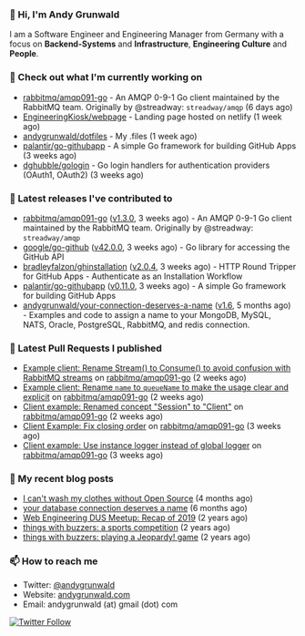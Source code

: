 ### 👋 Hi, I'm Andy Grunwald

I am a Software Engineer and Engineering Manager from Germany with a focus on **Backend-Systems** and **Infrastructure**, **Engineering Culture** and **People**.

### 👷 Check out what I'm currently working on


- [rabbitmq/amqp091-go](https://github.com/rabbitmq/amqp091-go) - An AMQP 0-9-1 Go client maintained by the RabbitMQ team. Originally by @streadway: `streadway/amqp` (6 days ago)
- [EngineeringKiosk/webpage](https://github.com/EngineeringKiosk/webpage) - Landing page hosted on netlify (1 week ago)
- [andygrunwald/dotfiles](https://github.com/andygrunwald/dotfiles) - My .files (1 week ago)
- [palantir/go-githubapp](https://github.com/palantir/go-githubapp) - A simple Go framework for building GitHub Apps (3 weeks ago)
- [dghubble/gologin](https://github.com/dghubble/gologin) - Go login handlers for authentication providers (OAuth1, OAuth2) (3 weeks ago)

### 🔭 Latest releases I've contributed to


- [rabbitmq/amqp091-go](https://github.com/rabbitmq/amqp091-go) ([v1.3.0](https://github.com/rabbitmq/amqp091-go/releases/tag/v1.3.0), 3 weeks ago) - An AMQP 0-9-1 Go client maintained by the RabbitMQ team. Originally by @streadway: `streadway/amqp`
- [google/go-github](https://github.com/google/go-github) ([v42.0.0](https://github.com/google/go-github/releases/tag/v42.0.0), 3 weeks ago) - Go library for accessing the GitHub API
- [bradleyfalzon/ghinstallation](https://github.com/bradleyfalzon/ghinstallation) ([v2.0.4](https://github.com/bradleyfalzon/ghinstallation/releases/tag/v2.0.4), 3 weeks ago) - HTTP Round Tripper for GitHub Apps - Authenticate as an Installation Workflow
- [palantir/go-githubapp](https://github.com/palantir/go-githubapp) ([v0.11.0](https://github.com/palantir/go-githubapp/releases/tag/v0.11.0), 3 weeks ago) - A simple Go framework for building GitHub Apps
- [andygrunwald/your-connection-deserves-a-name](https://github.com/andygrunwald/your-connection-deserves-a-name) ([v1.6](https://github.com/andygrunwald/your-connection-deserves-a-name/releases/tag/v1.6), 5 months ago) - Examples and code to assign a name to your MongoDB, MySQL, NATS, Oracle, PostgreSQL, RabbitMQ, and redis connection.

### 🔨 Latest Pull Requests I published


- [Example client: Rename Stream() to Consume()  to avoid confusion with RabbitMQ streams](https://github.com/rabbitmq/amqp091-go/pull/39) on [rabbitmq/amqp091-go](https://github.com/rabbitmq/amqp091-go) (2 weeks ago)
- [Example client: Rename `name` to `queueName` to make the usage clear and explicit](https://github.com/rabbitmq/amqp091-go/pull/38) on [rabbitmq/amqp091-go](https://github.com/rabbitmq/amqp091-go) (2 weeks ago)
- [Client example: Renamed concept &#34;Session&#34; to &#34;Client&#34;](https://github.com/rabbitmq/amqp091-go/pull/37) on [rabbitmq/amqp091-go](https://github.com/rabbitmq/amqp091-go) (2 weeks ago)
- [Client Example: Fix closing order](https://github.com/rabbitmq/amqp091-go/pull/35) on [rabbitmq/amqp091-go](https://github.com/rabbitmq/amqp091-go) (3 weeks ago)
- [Client example: Use instance logger instead of global logger](https://github.com/rabbitmq/amqp091-go/pull/34) on [rabbitmq/amqp091-go](https://github.com/rabbitmq/amqp091-go) (3 weeks ago)

### 📝 My recent blog posts


- [I can&#39;t wash my clothes without Open Source](https://andygrunwald.com/blog/i-cant-wash-my-clothes-without-open-source/) (4 months ago)
- [your database connection deserves a name](https://andygrunwald.com/blog/your-database-connection-deserves-a-name/) (6 months ago)
- [Web Engineering DUS Meetup: Recap of 2019](https://andygrunwald.com/blog/web-engineering-dus-recap-of-2019/) (2 years ago)
- [things with buzzers: a sports competition](https://andygrunwald.com/blog/things-with-buzzers-a-sports-competition/) (2 years ago)
- [things with buzzers: playing a Jeopardy! game](https://andygrunwald.com/blog/things-with-buzzers-playing-a-jeopardy-game/) (2 years ago)

### 📫 How to reach me

- Twitter: [@andygrunwald](https://twitter.com/andygrunwald)
- Website: [andygrunwald.com](https://andygrunwald.com)
- Email: andygrunwald (at) gmail (dot) com

[![Twitter Follow](https://img.shields.io/twitter/follow/andygrunwald?label=Follow&style=social)](https://twitter.com/andygrunwald)
